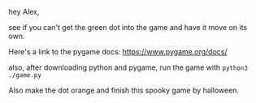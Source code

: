 hey Alex,

see if you can't get the green dot into the game
and have it move on its own.

Here's a link to the pygame docs: https://www.pygame.org/docs/

also, after downloading python and pygame, run the game with `python3 ./game.py`

Also make the dot orange and finish this spooky game by halloween.
